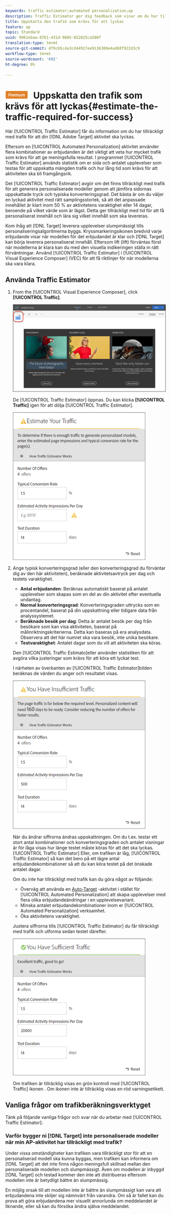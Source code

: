 ```yaml
---
keywords: traffic estimator;automated personalization;ap
description: Traffic Estimator ger dig feedback som visar om du har tillräckligt med trafik för att din Adobe Target-aktivitet ska lyckas.
title: Uppskatta den trafik som krävs för att lyckas
feature: ap
topic: Standard
uuid: 9961ebaa-8761-431d-9605-852025ca580f
translation-type: tm+mt
source-git-commit: df9cb5c4a3cd44917ee9136300e4ad68f922d3c9
workflow-type: tm+mt
source-wordcount: '692'
ht-degree: 0%

---
```



# ![PREMIUM](/help/assets/premium.png) Uppskatta den trafik som krävs för att lyckas{#estimate-the-traffic-required-for-success}

Här [!UICONTROL Traffic Estimator] får du information om du har tillräckligt med trafik för att din [!DNL Adobe Target] aktivitet ska lyckas.

Eftersom en [!UICONTROL Automated Personalization] aktivitet använder flera kombinationer av erbjudanden är det viktigt att veta hur mycket trafik som krävs för att ge meningsfulla resultat. I programmet [!UICONTROL Traffic Estimator] används statistik om er sida och antalet upplevelser som testas för att uppskatta mängden trafik och hur lång tid som krävs för att aktiviteten ska bli framgångsrik.

Det [!UICONTROL Traffic Estimator] avgör om det finns tillräckligt med trafik för att generera personaliserade modeller genom att jämföra sidornas uppskattade tryck och typiska konverteringsgrad. Det bästa är om du väljer en lyckad aktivitet med rätt samplingsstorlek, så att det anpassade innehållet är klart inom 50 % av aktivitetens varaktighet eller 14 dagar, beroende på vilket värde som är lägst. Detta ger tillräckligt med tid för att få personaliserat innehåll och lära sig vilket innehåll som ska levereras.

Kom ihåg att [!DNL Target] leverera upplevelser slumpmässigt tills personaliseringsalgoritmerna byggs. Kryssmarkeringsikonen bredvid varje erbjudande visar när modellen för det erbjudandet är klar och [!DNL Target] kan börja leverera personaliserat innehåll. Eftersom lift (lift) förväntas först när modellerna är klara kan du med den visuella indikeringen ställa in rätt förväntningar. Använd [!UICONTROL Traffic Estimator] i [!UICONTROL Visual Experience Composer] (VEC) för att få riktlinjer för när modellerna ska vara klara.

## Använda Traffic Estimator

1. From the [!UICONTROL Visual Experience Composer], click **[!UICONTROL Traffic]**.

   ![Trafikikon](/help/c-activities/t-automated-personalization/assets/icon-traffic.png)

   De [!UICONTROL Traffic Estimator] öppnas. Du kan klicka **[!UICONTROL Traffic]** igen för att dölja [!UICONTROL Traffic Estimator].

   ![](assets/ap_est.png)

1. Ange typisk konverteringsgrad (eller den konverteringsgrad du förväntar dig av den här aktiviteten), beräknade aktivitetsavtryck per dag och testets varaktighet.

   * **Antal erbjudanden**: Beräknas automatiskt baserat på antalet upplevelser som skapas som en del av din aktivitet efter eventuella undantag.
   * **Normal konverteringsgrad**: Konverteringsgraden uttrycks som en procentandel, baserat på din uppskattning eller tidigare data från analyssystemet.
   * **Beräknade besök per dag**: Detta är antalet besök per dag från besökare som kan visa aktiviteten, baserat på målinriktningskriterierna. Detta kan baseras på era analysdata. Observera att det här numret ska vara besök, inte unika besökare.
   * **Testvaraktighet**: Antalet dagar som du vill att aktiviteten ska köras.

   Den [!UICONTROL Traffic Estimato]eller använder statistiken för att avgöra vilka justeringar som krävs för att köra ett lyckat test.

   I närheten av överkanten av [!UICONTROL Traffic Estimator]bilden beräknas de värden du anger och resultatet visas.

   ![](assets/ap_est_no.png)

   När du ändrar siffrorna ändras uppskattningen. Om du t.ex. testar ett stort antal kombinationer och konverteringsgraden och antalet visningar är för låga visas hur länge testet måste köras för att det ska lyckas. [!UICONTROL Traffic Estimator] Eller, om trafiken är låg, [!UICONTROL Traffic Estimator] så kan det bero på ett lägre antal erbjudandekombinationer så att du kan köra testet på det önskade antalet dagar.

   Om du inte har tillräckligt med trafik kan du göra något av följande:

   * Överväg att använda en [Auto-Target](/help/c-activities/auto-target-to-optimize.md) -aktivitet i stället för [!UICONTROL Automated Personalization] att skapa upplevelser med flera olika erbjudandeändringar i en upplevelsevariant.
   * Minska antalet erbjudandekombinationer inom er [!UICONTROL Automated Personalization] verksamhet.
   * Öka aktivitetens varaktighet.

   Justera siffrorna tills [!UICONTROL Traffic Estimator] du får tillräckligt med trafik och utforma sedan testet därefter.

   ![](assets/ap_est_yes.png)

   Om trafiken är tillräcklig visas en grön kontroll med [!UICONTROL Traffic] ikonen . Om ikonen inte är tillräcklig visas en röd varningsetikett.

## Vanliga frågor om trafikberäkningsverktyget

Tänk på följande vanliga frågor och svar när du arbetar med [!UICONTROL Traffic Estimator]:

### Varför bygger ni [!DNL Target] inte personaliserade modeller när min AP-aktivitet har tillräckligt med trafik?

Under vissa omständigheter kan trafiken vara tillräckligt stor för att en personaliserad modell ska kunna byggas, men trafiken kan informera om [!DNL Target] att det inte finns någon meningsfull skillnad mellan den personaliserade modellen och slumpmässigt. Även om modellen är inbyggd [!DNL Target] och testad kommer den inte att distribueras eftersom modellen inte är betydligt bättre än slumpmässig.

En möjlig orsak till att modellen inte är bättre än slumpmässigt kan vara att erbjudandena inte skiljer sig nämnvärt från varandra. Om så är fallet kan du prova att göra erbjudandena mer visuellt annorlunda om meddelandet är liknande, eller så kan du försöka ändra själva meddelandet.
